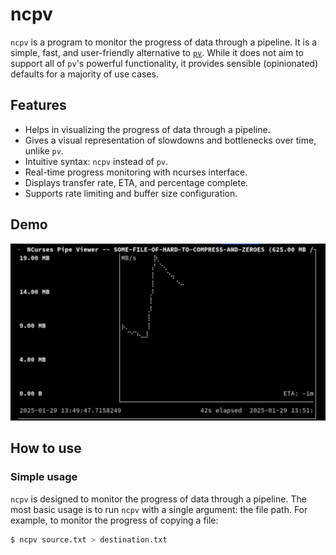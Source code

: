 # ncpv

`ncpv` is a program to monitor the progress of data through a pipeline.
It is a simple, fast, and user-friendly alternative to [`pv`](https://www.ivarch.com/programs/pv.shtml).
While it does not aim to support all of `pv`'s powerful functionality, it provides sensible
(opinionated) defaults for a majority of use cases.

## Features

* Helps in visualizing the progress of data through a pipeline.
* Gives a visual representation of slowdowns and bottlenecks over time, unlike `pv`.
* Intuitive syntax: `ncpv` instead of `pv`.
* Real-time progress monitoring with ncurses interface.
* Displays transfer rate, ETA, and percentage complete.
* Supports rate limiting and buffer size configuration.

## Demo

![Demo](.media/demo.gif)


## How to use

### Simple usage

`ncpv` is designed to monitor the progress of data through a pipeline. The most basic usage is to
run `ncpv` with a single argument: the file path. For example, to monitor the progress of copying a file:
``` bash
$ ncpv source.txt > destination.txt
```

